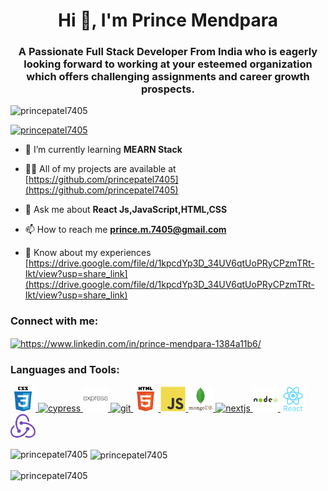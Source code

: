 <h1 align="center">Hi 👋, I'm Prince Mendpara</h1>
<h3 align="center">A Passionate Full Stack Developer From India who is eagerly looking forward to working at your esteemed organization which offers challenging assignments and career growth prospects.</h3>

<p align="left"> <img src="https://komarev.com/ghpvc/?username=princepatel7405&label=Profile%20views&color=0e75b6&style=flat" alt="princepatel7405" /> </p>

<p align="left"> <a href="https://github.com/ryo-ma/github-profile-trophy"><img src="https://github-profile-trophy.vercel.app/?username=princepatel7405" alt="princepatel7405" /></a> </p>

- 🌱 I’m currently learning **MEARN Stack**

- 👨‍💻 All of my projects are available at [https://github.com/princepatel7405](https://github.com/princepatel7405)

- 💬 Ask me about **React Js,JavaScript,HTML,CSS**

- 📫 How to reach me **prince.m.7405@gmail.com**

- 📄 Know about my experiences [https://drive.google.com/file/d/1kpcdYp3D_34UV6qtUoPRyCPzmTRt-Ikt/view?usp=share_link](https://drive.google.com/file/d/1kpcdYp3D_34UV6qtUoPRyCPzmTRt-Ikt/view?usp=share_link)

<h3 align="left">Connect with me:</h3>
<p align="left">
<a href="https://linkedin.com/in/https://www.linkedin.com/in/prince-mendpara-1384a11b6/" target="blank"><img align="center" src="https://raw.githubusercontent.com/rahuldkjain/github-profile-readme-generator/master/src/images/icons/Social/linked-in-alt.svg" alt="https://www.linkedin.com/in/prince-mendpara-1384a11b6/" height="30" width="40" /></a>
</p>

<h3 align="left">Languages and Tools:</h3>
<p align="left"> <a href="https://www.w3schools.com/css/" target="_blank" rel="noreferrer"> <img src="https://raw.githubusercontent.com/devicons/devicon/master/icons/css3/css3-original-wordmark.svg" alt="css3" width="40" height="40"/> </a> <a href="https://www.cypress.io" target="_blank" rel="noreferrer"> <img src="https://raw.githubusercontent.com/simple-icons/simple-icons/6e46ec1fc23b60c8fd0d2f2ff46db82e16dbd75f/icons/cypress.svg" alt="cypress" width="40" height="40"/> </a> <a href="https://expressjs.com" target="_blank" rel="noreferrer"> <img src="https://raw.githubusercontent.com/devicons/devicon/master/icons/express/express-original-wordmark.svg" alt="express" width="40" height="40"/> </a> <a href="https://git-scm.com/" target="_blank" rel="noreferrer"> <img src="https://www.vectorlogo.zone/logos/git-scm/git-scm-icon.svg" alt="git" width="40" height="40"/> </a> <a href="https://www.w3.org/html/" target="_blank" rel="noreferrer"> <img src="https://raw.githubusercontent.com/devicons/devicon/master/icons/html5/html5-original-wordmark.svg" alt="html5" width="40" height="40"/> </a> <a href="https://developer.mozilla.org/en-US/docs/Web/JavaScript" target="_blank" rel="noreferrer"> <img src="https://raw.githubusercontent.com/devicons/devicon/master/icons/javascript/javascript-original.svg" alt="javascript" width="40" height="40"/> </a> <a href="https://www.mongodb.com/" target="_blank" rel="noreferrer"> <img src="https://raw.githubusercontent.com/devicons/devicon/master/icons/mongodb/mongodb-original-wordmark.svg" alt="mongodb" width="40" height="40"/> </a> <a href="https://nextjs.org/" target="_blank" rel="noreferrer"> <img src="https://cdn.worldvectorlogo.com/logos/nextjs-2.svg" alt="nextjs" width="40" height="40"/> </a> <a href="https://nodejs.org" target="_blank" rel="noreferrer"> <img src="https://raw.githubusercontent.com/devicons/devicon/master/icons/nodejs/nodejs-original-wordmark.svg" alt="nodejs" width="40" height="40"/> </a> <a href="https://reactjs.org/" target="_blank" rel="noreferrer"> <img src="https://raw.githubusercontent.com/devicons/devicon/master/icons/react/react-original-wordmark.svg" alt="react" width="40" height="40"/> </a> <a href="https://redux.js.org" target="_blank" rel="noreferrer"> <img src="https://raw.githubusercontent.com/devicons/devicon/master/icons/redux/redux-original.svg" alt="redux" width="40" height="40"/> </a> </p>

<p><img align="left" src="https://github-readme-stats.vercel.app/api/top-langs?username=princepatel7405&show_icons=true&locale=en&layout=compact" alt="princepatel7405" /></p>

<p>&nbsp;<img align="center" src="https://github-readme-stats.vercel.app/api?username=princepatel7405&show_icons=true&locale=en" alt="princepatel7405" /></p>

<p><img align="center" src="https://github-readme-streak-stats.herokuapp.com/?user=princepatel7405&" alt="princepatel7405" /></p>

